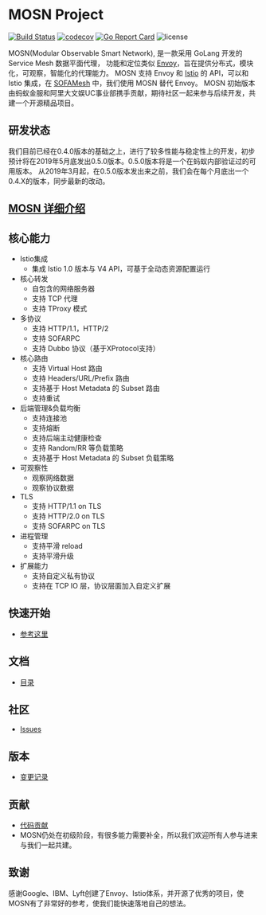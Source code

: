 # MOSN Project

[![Build Status](https://travis-ci.org/alipay/sofa-mosn.svg?branch=master)](https://travis-ci.org/alipay/sofa-mosn)
[![codecov](https://codecov.io/gh/alipay/sofa-mosn/branch/master/graph/badge.svg)](https://codecov.io/gh/alipay/sofa-mosn)
[![Go Report Card](https://goreportcard.com/badge/github.com/alipay/sofa-mosn)](https://goreportcard.com/report/github.com/alipay/sofa-mosn)
![license](https://img.shields.io/badge/license-Apache--2.0-green.svg)

MOSN(Modular Observable Smart Network), 是一款采用 GoLang 开发的 Service Mesh 数据平面代理，
功能和定位类似 [Envoy](https://www.envoyproxy.io/)，旨在提供分布式，模块化，可观察，智能化的代理能力。
MOSN 支持 Envoy 和 [Istio](https://istio.io/) 的 API，可以和 Istio 集成，在 [SOFAMesh](https://github.com/alipay/sofa-mesh) 中，我们使用 MOSN 替代 Envoy。
MOSN 初始版本由蚂蚁金服和阿里大文娱UC事业部携手贡献，期待社区一起来参与后续开发，共建一个开源精品项目。

## 研发状态

我们目前已经在0.4.0版本的基础之上，进行了较多性能与稳定性上的开发，初步预计将在2019年5月底发出0.5.0版本。0.5.0版本将是一个在蚂蚁内部验证过的可用版本。
从2019年3月起，在0.5.0版本发出来之前，我们会在每个月底出一个0.4.X的版本，同步最新的改动。

## [MOSN 详细介绍](docs/Introduction.md)

## 核心能力

+ Istio集成
    + 集成 Istio 1.0 版本与 V4 API，可基于全动态资源配置运行
+ 核心转发
    + 自包含的网络服务器
    + 支持 TCP 代理
    + 支持 TProxy 模式
+ 多协议
    + 支持 HTTP/1.1，HTTP/2
    + 支持 SOFARPC
    + 支持 Dubbo 协议（基于XProtocol支持）
+ 核心路由
    + 支持 Virtual Host 路由
    + 支持 Headers/URL/Prefix 路由
    + 支持基于 Host Metadata 的 Subset 路由
    + 支持重试
+ 后端管理&负载均衡
    + 支持连接池
    + 支持熔断
    + 支持后端主动健康检查
    + 支持 Random/RR 等负载策略
    + 支持基于 Host Metadata 的 Subset 负载策略
+ 可观察性
    + 观察网络数据
    + 观察协议数据
+ TLS
    + 支持 HTTP/1.1 on TLS
    + 支持 HTTP/2.0 on TLS
    + 支持 SOFARPC on TLS
+ 进程管理
    + 支持平滑 reload
    + 支持平滑升级
+ 扩展能力
    + 支持自定义私有协议
    + 支持在 TCP IO 层，协议层面加入自定义扩展
    
## 快速开始
* [参考这里](docs/quickstart/Setup.md) 

## 文档
* [目录](docs/Catalog.md)

## 社区
* [Issues](https://github.com/alipay/sofa-mosn/issues)

## 版本
* [变更记录](docs/CHANGELOG.md)

## 贡献
+ [代码贡献](docs/develop/CONTRIBUTING.md) 
+ MOSN仍处在初级阶段，有很多能力需要补全，所以我们欢迎所有人参与进来与我们一起共建。
   
## 致谢
感谢Google、IBM、Lyft创建了Envoy、Istio体系，并开源了优秀的项目，使MOSN有了非常好的参考，使我们能快速落地自己的想法。
